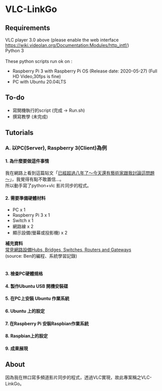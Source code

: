# VLC-LinkGo

## Requirements
VLC player 3.0 above (please enable the web interface https://wiki.videolan.org/Documentation:Modules/http_intf/)<br />
Python 3
<br />
<br />
These python scripts run ok on : <br />
* Raspberry Pi 3 with Raspberry Pi OS (Release date: 2020-05-27) (Full HD Video,30fps is fine)
* PC with Ubuntu 20.04LTS

## To-do
* 寫開機執行的script (完成 -> Run.sh)
* 撰寫教學 (未完成)

## Tutorials
### A. 以PC(Server), Raspberry 3(Client)為例
#### 1. 為什麼要做這件事情
我在網路上看到這篇貼文「[已經超過八年了～今天還有藝術家跟我討論這問題～](https://www.facebook.com/honki/posts/10157377229111375)」，我覺得有點不敢置信...。<br />
所以動手寫了python+vlc 影片同步的程式。<br />

#### 2. 需要準備硬體材料
* PC x 1
* Raspberry Pi 3 x 1
* Switch x 1
* 網路線 x 2
* 顯示設備(螢幕或投影機) x 2

<b>補充資料</b><br />
[常見網路設備Hubs, Bridges, Switches, Routers and Gateways](http://ps.hsuweni.idv.tw/?p=4451)<br />
(source: Ben的編程、系統學習記錄)<br />
 <br />
#### 3. 檢查PC硬體規格
#### 4. 製作Ubuntu USB 開機安裝碟
#### 5. 在PC上安裝 Ubuntu 作業系統
#### 6. Ubuntu 上的設定
#### 7. 在Raspberry Pi 安裝Raspbian作業系統
#### 8. Raspbian上的設定
#### 9. 成果展現


## About
因為我在林口寫多頻道影片同步的程式，透過VLC實現，故此專案稱之VLC-LinkGo。
